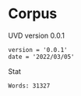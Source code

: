 # Corpus

UVD version 0.0.1

```
version = '0.0.1'
date = '2022/03/05'
```

Stat

```
Words: 31327
```
